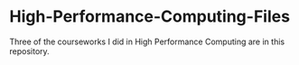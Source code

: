 # High-Performance-Computing-Files

Three of the courseworks I did in High Performance Computing are in this repository. 
